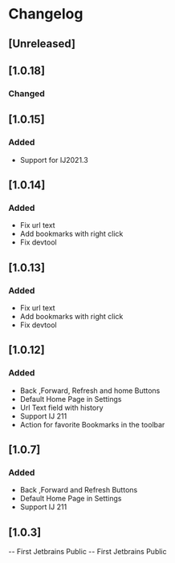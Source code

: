 # Changelog

## [Unreleased]

## [1.0.18]
### Changed

## [1.0.15]
### Added
- Support for IJ2021.3

## [1.0.14]
### Added
- Fix url text
- Add bookmarks with right click
- Fix devtool

## [1.0.13]
### Added
- Fix url text
- Add bookmarks with right click
- Fix devtool

## [1.0.12]
### Added
- Back ,Forward, Refresh and home Buttons
- Default Home Page in Settings
- Url Text field with history
- Support IJ 211
- Action for favorite Bookmarks in the toolbar

## [1.0.7]
### Added
- Back ,Forward and Refresh Buttons
- Default Home Page in Settings 
- Support IJ 211

## [1.0.3]
-- First Jetbrains Public
-- First Jetbrains Public